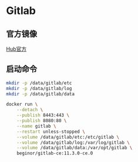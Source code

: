 # Gitlab

## 官方镜像

[Hub官方](https://hub.docker.com/r/beginor/gitlab-ce/)

## 启动命令

```sh
mkdir -p /data/gitlab/etc
mkdir -p /data/gitlab/log
mkdir -p /data/gitlab/data

docker run \
    --detach \
    --publish 8443:443 \
    --publish 8080:80 \
    --name gitlab \
    --restart unless-stopped \
    --volume /data/gitlab/etc:/etc/gitlab \
    --volume /data/gitlab/log:/var/log/gitlab \
    --volume /data/gitlab/data:/var/opt/gitlab \
    beginor/gitlab-ce:11.3.0-ce.0
```